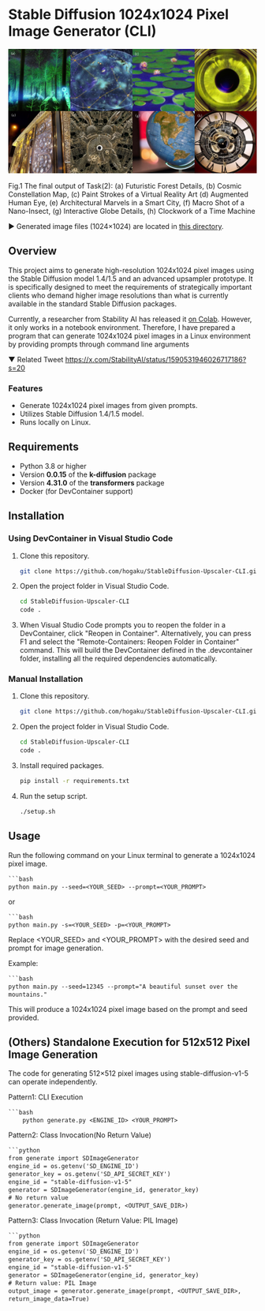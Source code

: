 # Stable Diffusion 1024x1024 Pixel Image Generator (CLI)
![Example 1](./img/upscaler.jpg)

Fig.1 The final output of Task(2): (a) Futuristic Forest Details, (b) Cosmic Constellation Map, (c) Paint Strokes of a Virtual Reality Art (d) Augmented Human Eye,  (e) Architectural Marvels in a Smart City, (f) Macro Shot of a Nano-Insect, (g) Interactive Globe Details, (h) Clockwork of a Time Machine

▶ Generated image files (1024×1024) are located in [this directory](./outputs/).
## Overview

This project aims to generate high-resolution 1024x1024 pixel images using the Stable Diffusion model 1.4/1.5 and an advanced upsampler prototype. It is specifically designed to meet the requirements of strategically important clients who demand higher image resolutions than what is currently available in the standard Stable Diffusion packages.

Currently, a researcher from Stability AI has released it [on Colab](./Stable_Diffusion_Upscaler_Demo.ipynb). However, it only works in a notebook environment. Therefore, I have prepared a program that can generate 1024x1024 pixel images in a Linux environment by providing prompts through command line arguments

▼ Related Tweet
https://x.com/StabilityAI/status/1590531946026717186?s=20


### Features

- Generate 1024x1024 pixel images from given prompts.
- Utilizes Stable Diffusion 1.4/1.5 model.
- Runs locally on Linux.

## Requirements

- Python 3.8 or higher
- Version **0.0.15** of the **k-diffusion** package
- Version **4.31.0** of the **transformers** package
- Docker (for DevContainer support)

## Installation

### Using DevContainer in Visual Studio Code

1. Clone this repository.
   ```bash
   git clone https://github.com/hogaku/StableDiffusion-Upscaler-CLI.git

2. Open the project folder in Visual Studio Code.
    ```bash
    cd StableDiffusion-Upscaler-CLI
    code .
3. When Visual Studio Code prompts you to reopen the folder in a DevContainer, click "Reopen in Container". Alternatively, you can press F1 and select the "Remote-Containers: Reopen Folder in Container" command.
This will build the DevContainer defined in the .devcontainer folder, installing all the required dependencies automatically.

### Manual Installation
1. Clone this repository.
   ```bash
   git clone https://github.com/hogaku/StableDiffusion-Upscaler-CLI.git

2. Open the project folder in Visual Studio Code.
    ```bash
    cd StableDiffusion-Upscaler-CLI
    code .
3. Install required packages.
   ```bash
   pip install -r requirements.txt
4. Run the setup script.
   ```bash
   ./setup.sh

## Usage
Run the following command on your Linux terminal to generate a 1024x1024 pixel image.
    
    ```bash
    python main.py --seed=<YOUR_SEED> --prompt=<YOUR_PROMPT>

or

    ```bash
    python main.py -s=<YOUR_SEED> -p=<YOUR_PROMPT>

Replace <YOUR_SEED> and <YOUR_PROMPT> with the desired seed and prompt for image generation.

Example:
    
    ```bash
    python main.py --seed=12345 --prompt="A beautiful sunset over the mountains."

This will produce a 1024x1024 pixel image based on the prompt and seed provided.

## (Others) Standalone Execution for 512x512 Pixel Image Generation
The code for generating 512×512 pixel images using stable-diffusion-v1-5 can operate independently.

Pattern1: CLI Execution

    ```bash
        python generate.py <ENGINE_ID> <YOUR_PROMPT>


Pattern2: Class Invocation(No Return Value)

    ```python
    from generate import SDImageGenerator
    engine_id = os.getenv('SD_ENGINE_ID')
    generator_key = os.getenv('SD_API_SECRET_KEY')
    engine_id = "stable-diffusion-v1-5"
    generator = SDImageGenerator(engine_id, generator_key)
    # No return value
    generator.generate_image(prompt, <OUTPUT_SAVE_DIR>)

Pattern3: Class Invocation (Return Value: PIL Image)

    ```python
    from generate import SDImageGenerator
    engine_id = os.getenv('SD_ENGINE_ID')
    generator_key = os.getenv('SD_API_SECRET_KEY')
    engine_id = "stable-diffusion-v1-5"
    generator = SDImageGenerator(engine_id, generator_key)
    # Return value: PIL Image
    output_image = generator.generate_image(prompt, <OUTPUT_SAVE_DIR>, return_image_data=True)
